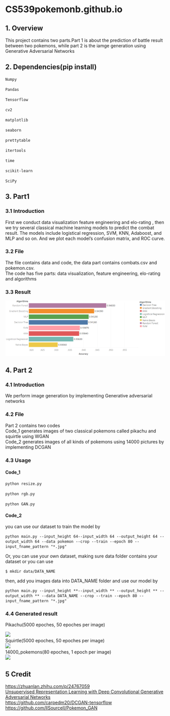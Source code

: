 # CS539pokemonb.github.io
## 1. Overview
This project contains two parts.Part 1 is about the prediction of battle result between two pokemons, while part 2 is the iamge generation using Generative Adversarial Networks<br>    
## 2. Dependencies(pip install)
<pre><code>Numpy<br>
Pandas<br/>
Tensorflow<br/>
cv2<br/>
matplotlib<br/>
seaborn<br/>
prettytable<br/>
itertools<br/>
time<br/>
scikit-learn<br/>
SciPy<br/></code></pre>
## 3. Part1
### 3.1 Introduction
First we conduct data visualization feature engineering and elo-rating , then we try several classical machine learning models to predict the combat result. The models include logistical regression, SVM, KNN, Adaboost, and MLP and so on. And we plot each model’s confusion matrix, and ROC curve. <br>
### 3.2 File
The file contains data and code, the data part contains combats.csv and pokemon.csv.<br> 
The code has five parts: data visualization, feature engineering, elo-rating and algorithms<br/> 
### 3.3 Result
![](part1/Part_1_result.png)<br/>
## 4. Part 2
### 4.1 Introduction
We perform image generation by implementing Generative adversarial networks
### 4.2 File
Part 2 contains two codes<br/>
Code_1 generates images of two classical pokemons called pikachu and squirtle using WGAN<br/>
Code_2 generates images of all kinds of pokemons using 14000 pictures by implementing DCGAN<br/>
### 4.3 Usage
#### Code_1
<pre><code>python resize.py<br/>
python rgb.py<br/>
python GAN.py<br/></code></pre>
#### Code_2
you can use our dataset to train the model by<br/>
<pre><code>python main.py --input_height 64--input_width 64 --output_height 64 --output_width 64 --data pokemon --crop --train --epoch 80 --input_fname_pattern "*.jpg"</code></pre>
Or, you can use your own dataset, making sure data folder contains your dataset or you can use<br/>
<pre><code>$ mkdir data/DATA_NAME</code></pre>
then, add you images data into DATA_NAME folder and use our model by
<pre><code>python main.py --input_height **--input_width ** --output_height ** --output_width ** --data DATA_NAME --crop --train --epoch 80 --input_fname_pattern "*.jpg"</code></pre>
### 4.4 Generated result
Pikachu(5000 epoches, 50 epoches per image)<br>

![](part2/results/Pikachu.gif)<br/>
Squirtle(5000 epoches, 50 epoches per image)<br>
![](part2/results/Squirtle.gif)<br/>
14000_pokemons(80 epoches, 1 epoch per image)<br>
![](part2/results/Pokemon_all.gif)<br/>

## 5 Credit
https://zhuanlan.zhihu.com/p/24767059<br/>
[Unsupervised Representation Learning with Deep Convolutional Generative Adversarial Networks](https://arxiv.org/abs/1511.06434)<br/>
https://github.com/carpedm20/DCGAN-tensorflow<br/>
https://github.com/llSourcell/Pokemon_GAN

